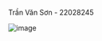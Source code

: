 Trần Văn Sơn - 22028245

![image](https://github.com/datonst/BT_Design/assets/124432764/f9c11b59-0b09-40f7-bdb2-7c24d44fa1f6)
